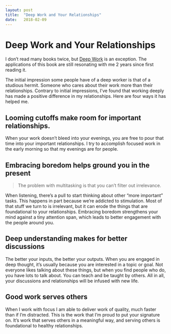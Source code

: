 ```yaml
---
layout: post
title:  "Deep Work and Your Relationships"
date:   2018-02-09
---
```


# Deep Work and Your Relationships
I don’t read many books twice, but [Deep Work](http://amzn.to/2nbihPn) is an exception. The applications of this book are still resonating with me 2 years since first reading it.

The initial impression some people have of a deep worker is that of a studious hermit. Someone who cares about their work more than their relationships. Contrary to initial impressions, I’ve found that working deeply has made a positive difference in my relationships. Here are four ways it has helped me.

## Looming cutoffs make room for important relationships.
When your work doesn’t bleed into your evenings, you are free to pour that time into your important relationships. I try to accomplish focused work in the early morning so that my evenings are for people.

## Embracing boredom helps ground you in the present
> The problem with multitasking is that you can’t filter out irrelevance. 

When listening, there’s a pull to start thinking about other “more important” tasks. This happens in part because we’re addicted to stimulation. Most of that stuff we turn to is irrelevant, but it can erode the things that are foundational to your relationships. Embracing boredom strengthens your mind against a tiny attention span, which leads to better engagement with the people around you.

## Deep understanding makes for better discussions
The better your inputs, the better your outputs. When you are engaged in deep thought, it’s usually because you are interested in a topic or goal. Not everyone likes talking about these things, but when you find people who do, you have lots to talk about. You can teach and be taught by others. All in all, your discussions and relationships will be infused with new life.

## Good work serves others
When I work with focus I am able to deliver work of quality, much faster than if I’m distracted. This is the work that I’m proud to put your signature on. It’s work that serves others in a meaningful way, and serving others is foundational to healthy relationships.
